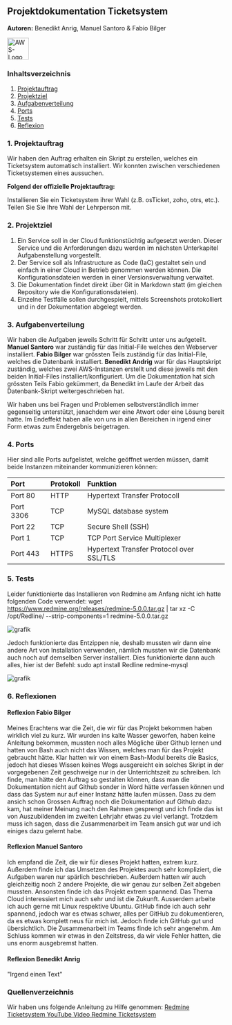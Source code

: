 ## Projektdokumentation Ticketsystem
**Autoren:** Benedikt Anrig, Manuel Santoro & Fabio Bilger

<img alt="AWS-Logo" src="https://user-images.githubusercontent.com/73245336/209247010-14a3b368-32fa-40ee-bd46-9c6322aff8a0.png" style="height:50px"></img>


### Inhaltsverzeichnis
1. [Projektauftrag](#projektauftrag)
2. [Projektziel](#projektziel)
3. [Aufgabenverteilung](#aufgabenverteilung)
4. [Ports](#ports)
5. [Tests](#tests)
6. [Reflexion](#reflexion)
 

<a name="projektauftrag"></a>
### 1. Projektauftrag
Wir haben den Auftrag erhalten ein Skript zu erstellen, welches ein Ticketsystem automatisch installiert. Wir konnten zwischen verschiedenen Ticketsystemen eines aussuchen. 

**Folgend der offizielle Projektauftrag:**

Installieren Sie ein Ticketsystem ihrer Wahl (z.B. osTicket, zoho, otrs, etc.). Teilen Sie Sie Ihre Wahl der Lehrperson mit.

<a name="projektziel"></a>
### 2. Projektziel

1.	Ein Service soll in der Cloud funktionstüchtig aufgesetzt werden. Dieser Service und die Anforderungen dazu werden im nächsten Unterkapitel Aufgabenstellung 
   vorgestellt.
3.	Der Service soll als Infrastructure as Code (IaC) gestaltet sein und einfach in einer Cloud in Betrieb genommen werden können. Die Konfigurationsdateien werden in      einer Versionsverwaltung verwaltet.
4.	Die Dokumentation findet direkt über Git in Markdown statt (im gleichen Repository wie die Konfigurationsdateien).
5.	Einzelne Testfälle sollen durchgespielt, mittels Screenshots protokolliert und in der Dokumentation abgelegt werden.


<a name="aufgabenverteilung"></a>
### 3. Aufgabenverteilung

Wir haben die Aufgaben jeweils Schritt für Schritt unter uns aufgeteilt.
**Manuel Santoro** war zuständig für das Initial-File welches den Webserver installiert.
**Fabio Bilger** war grössten Teils zuständig für das Initial-File, welches die Datenbank installiert.
**Benedikt Andrig** war für das Hauptskript zuständig, welches zwei AWS-Instanzen erstellt und diese jeweils mit den beiden Initial-Files installiert/konfiguriert.
Um die Dokumentation hat sich grössten Teils Fabio gekümmert, da Benedikt im Laufe der Arbeit das Datenbank-Skript weitergeschrieben hat.

Wir haben uns bei Fragen und Problemen selbstverständlich immer gegenseitig unterstützt, jenachdem wer eine Atwort oder eine Lösung bereit hatte.
Im Endeffekt haben alle von uns in allen Bereichen in irgend einer Form etwas zum Endergebnis beigetragen.

<a name="ports"></a>
### 4. Ports
Hier sind alle Ports aufgelistet, welche geöffnet werden müssen, damit beide Instanzen miteinander kommunizieren können:

| Port         | Protokoll      | Funktion                        |
| :---         | :---           | :---                            |
| Port 80      | HTTP           | Hypertext Transfer Protocoll    |
| Port 3306    | TCP            | MySQL database system           |
| Port 22      | TCP            | Secure Shell (SSH)              |
| Port 1       | TCP            | TCP Port Service Multiplexer    |
| Port 443     | HTTPS          | Hypertext Transfer Protocol over SSL/TLS |

<a name="tests"></a>
### 5. Tests
Leider funktionierte das Installieren von Redmine am Anfang nicht ich hatte folgenden Code verwendet:
wget https://www.redmine.org/releases/redmine-5.0.0.tar.gz | tar xz -C /opt/Redline/ --strip-components=1 redmine-5.0.0.tar.gz


![grafik](https://user-images.githubusercontent.com/114143132/209410073-940c46be-ff34-464c-ae74-d0cb88f08ea2.png)


Jedoch funktionierte das Entzippen nie, deshalb mussten wir dann eine andere Art von Installation verwenden, nämlich mussten wir die Datenbank auch noch auf demselben Server installiert. Dies funktionierte dann auch alles, hier ist der Befehl:
sudo apt install Redline redmine-mysql


![grafik](https://user-images.githubusercontent.com/114143132/209410234-430bac45-cc5b-47e0-a2a4-c5bd7ff6283a.png)


<a name="reflexion"></a>
### 6. Reflexionen

#### Reflexion Fabio Bilger
Meines Erachtens war die Zeit, die wir für das Projekt bekommen haben wirklich viel zu kurz. Wir wurden ins kalte Wasser geworfen, haben keine Anleitung bekommen, mussten noch alles Mögliche über Github lernen und hatten von Bash auch nicht das Wissen, welches man für das Projekt gebraucht hätte.
Klar hatten wir von einem Bash-Modul bereits die Basics, jedoch hat dieses Wissen keines Wegs ausgereicht ein solches Skript in der vorgegebenen Zeit geschweige nur in der Unterrichtszeit zu schreiben. 
Ich finde, man hätte den Auftrag so gestalten können, dass man die Dokumentation nicht auf Github sonder in Word hätte verfassen können und dass das System nur auf einer Instanz hätte laufen müssen. 
Dass zu dem ansich schon Grossen Auftrag noch die Dokumentation auf Github dazu kam, hat meiner Meinung nach den Rahmen gesprengt und ich finde das ist von Auszubildenden im zweiten Lehrjahr etwas zu viel verlangt.
Trotzdem muss ich sagen, dass die Zusammenarbeit im Team ansich gut war und ich einiges dazu gelernt habe.

#### Reflexion Manuel Santoro
Ich empfand die Zeit, die wir für dieses Projekt hatten, extrem kurz. Außerdem finde ich das Umsetzen des Projektes auch sehr kompliziert, die Aufgaben waren nur spärlich beschrieben. Außerdem hatten wir auch gleichzeitig noch 2 andere Projekte, die wir genau zur selben Zeit abgeben mussten. Ansonsten finde ich das Projekt extrem spannend. Das Thema Cloud interessiert mich auch sehr und ist die Zukunft. Ausserdem arbeite ich auch gerne mit Linux respektive Ubuntu. GitHub finde ich auch sehr spannend, jedoch war es etwas schwer, alles per GitHub zu dokumentieren, da es etwas komplett neus für mich ist. Jedoch finde ich GitHub gut und übersichtlich. Die Zusammenarbeit im Teams finde ich sehr angenehm. Am Schluss kommen wir etwas in den Zeitstress, da wir viele Fehler hatten, die uns enorm ausgebremst hatten.

#### Reflexion Benedikt Anrig
"Irgend einen Text"



### Quellenverzeichnis
Wir haben uns folgende Anleitung zu Hilfe genommen:
<a href="https://www.veuhoff.net/redmine-ticketsystem-installation-und-konfiguration-fuer-linux-ubuntu-22-04/"> Redmine Ticketsystem </a>
<a href="https://www.youtube.com/watch?v=YWKNjB0OnNc"> YouTube Video Redmine Ticketsystem </a>

